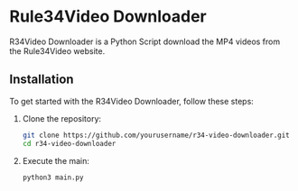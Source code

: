 # Rule34Video Downloader

R34Video Downloader is a Python Script download the MP4 videos from the Rule34Video website.

## Installation

To get started with the R34Video Downloader, follow these steps:

1. Clone the repository:
   ```bash
   git clone https://github.com/yourusername/r34-video-downloader.git
   cd r34-video-downloader
2. Execute the main:
   ```
   python3 main.py
